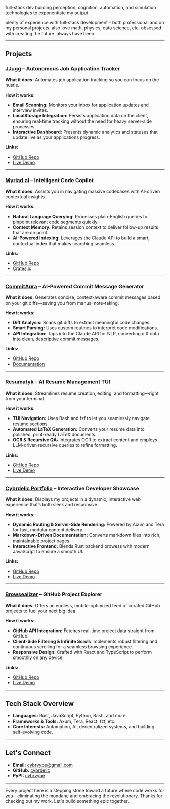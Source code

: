 full-stack dev building perception, cognition, automation, and simulation technologies to exponentiate my output. 

plenty of experience with full-stack development - both professional and on my personal projects. also love math, physics, data science, etc. obsessed with creating the future. always have been.

---

## Projects

### [JJugg](https://github.com/cybrdelic/jjugg) – Autonomous Job Application Tracker

**What it does:**
Automates job application tracking so you can focus on the hustle.

**How it works:**
- **Email Scanning:** Monitors your inbox for application updates and interview invites.
- **LocalStorage Integration:** Persists application data on the client, ensuring real-time tracking without the need for heavy server-side processes.
- **Interactive Dashboard:** Presents dynamic analytics and statuses that update live as your applications progress.

**Links:**
- [GitHub Repo](https://github.com/cybrdelic/jjugg)
- [Live Demo](https://jjugg.example.com)

---

### [Myriad.ai](https://github.com/cybrdelic/myriad) – Intelligent Code Copilot

**What it does:**
Assists you in navigating massive codebases with AI-driven contextual insights.

**How it works:**
- **Natural Language Querying:** Processes plain-English queries to pinpoint relevant code segments quickly.
- **Context Memory:** Retains session context to deliver follow-up results that are on point.
- **AI-Powered Indexing:** Leverages the Claude API to build a smart, contextual index that makes searching seamless.

**Links:**
- [GitHub Repo](https://github.com/cybrdelic/myriad)
- [Crates.io](https://crates.io/crates/myriad)

---

### [CommitAura](https://github.com/cybrdelic/commitaura) – AI-Powered Commit Message Generator

**What it does:**
Generates concise, context-aware commit messages based on your git diffs—saving you from manual note-taking.

**How it works:**
- **Diff Analysis:** Scans git diffs to extract meaningful code changes.
- **Smart Parsing:** Uses custom routines to interpret code modifications.
- **API Integration:** Taps into the Claude API for NLP, converting diff data into clean, descriptive commit messages.

**Links:**
- [GitHub Repo](https://github.com/cybrdelic/commitaura)
- [Documentation](https://docs.commitaura.dev)

---

### [Resumatyk](https://github.com/cybrdelic/resumatyk) – AI Resume Management TUI

**What it does:**
Streamlines resume creation, editing, and formatting—right from your terminal.

**How it works:**
- **TUI Navigation:** Uses Bash and fzf to let you seamlessly navigate resume sections.
- **Automated LaTeX Generation:** Converts your resume data into polished, print-ready LaTeX documents.
- **OCR & Recursive QA:** Integrates OCR to extract content and employs LLM-driven recursive queries to refine formatting.

**Links:**
- [GitHub Repo](https://github.com/cybrdelic/resumatyk)
- [Live Demo](https://resumatyk.example.com)

---

### [Cybrdelic Portfolio](https://github.com/cybrdelic/cybrdelic-portfolio) – Interactive Developer Showcase

**What it does:**
Displays my projects in a dynamic, interactive web experience that’s both sleek and responsive.

**How it works:**
- **Dynamic Routing & Server-Side Rendering:** Powered by Axum and Tera for fast, modular content delivery.
- **Markdown-Driven Documentation:** Converts markdown files into rich, maintainable project pages.
- **Interactive Frontend:** Blends Rust backend prowess with modern JavaScript to ensure a smooth UI.

**Links:**
- [GitHub Repo](https://github.com/cybrdelic/cybrdelic-portfolio)
- [Live Demo](https://cybrdelic-portfolio.example.com)

---

### [Browsealizer](https://github.com/cybrdelic/browsealizer) – GitHub Project Explorer

**What it does:**
Offers an endless, mobile-optimized feed of curated GitHub projects to fuel your next big idea.

**How it works:**
- **GitHub API Integration:** Fetches real-time project data straight from GitHub.
- **Client-Side Filtering & Infinite Scroll:** Implements robust filtering and continuous scrolling for a seamless browsing experience.
- **Responsive Design:** Crafted with React and TypeScript to perform smoothly on any device.

**Links:**
- [GitHub Repo](https://github.com/cybrdelic/browsealizer)
- [Live Demo](https://browsealizer.example.com)

---

## Tech Stack Overview

- **Languages:** Rust, JavaScript, Python, Bash, and more.
- **Frameworks & Tools:** Axum, Tera, React, fzf, etc.
- **Core Interests:** Automation, AI, decentralized systems, and building self-evolving code.

---

## Let's Connect

- **Email:** [cybrvybe@gmail.com](mailto:cybrvybe@gmail.com)
- **GitHub:** [cybrdelic](https://github.com/cybrdelic)
- **PyPI:** [cybrvybe](https://pypi.org/user/cybrvybe/)

---

Every project here is a stepping stone toward a future where code works for you—eliminating the mundane and embracing the revolutionary. Thanks for checking out my work. Let's build something epic together.
